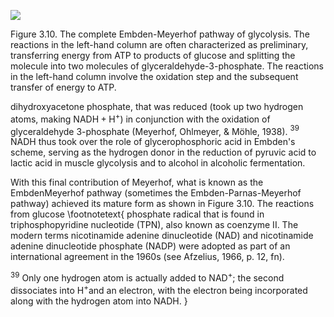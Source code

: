 ![](https://cdn.mathpix.com/cropped/2024_06_22_72be502b9adf6feeeb25g-1.jpg?height=832&width=1190&top_left_y=204&top_left_x=176)

Figure 3.10. The complete Embden-Meyerhof pathway of glycolysis. The reactions in the left-hand column are often characterized as preliminary, transferring energy from ATP to products of glucose and splitting the molecule into two molecules of glyceraldehyde-3-phosphate. The reactions in the left-hand column involve the oxidation step and the subsequent transfer of energy to ATP.

dihydroxyacetone phosphate, that was reduced (took up two hydrogen atoms, making $\mathrm{NADH}+\mathrm{H}^{+}$) in conjunction with the oxidation of glyceraldehyde 3-phosphate (Meyerhof, Ohlmeyer, \& Möhle, 1938). ${ }^{39}$ NADH thus took over the role of glycerophosphoric acid in Embden's scheme, serving as the hydrogen donor in the reduction of pyruvic acid to lactic acid in muscle glycolysis and to alcohol in alcoholic fermentation.

With this final contribution of Meyerhof, what is known as the EmbdenMeyerhof pathway (sometimes the Embden-Parnas-Meyerhof pathway) achieved its mature form as shown in Figure 3.10. The reactions from glucose
\footnotetext{
phosphate radical that is found in triphosphopyridine nucleotide (TPN), also known as coenzyme II. The modern terms nicotinamide adenine dinucleotide (NAD) and nicotinamide adenine dinucleotide phosphate (NADP) were adopted as part of an international agreement in the 1960s (see Afzelius, 1966, p. 12, fn).

${ }^{39}$ Only one hydrogen atom is actually added to $\mathrm{NAD}^{+}$; the second dissociates into $\mathrm{H}^{+}$and an electron, with the electron being incorporated along with the hydrogen atom into NADH.
}